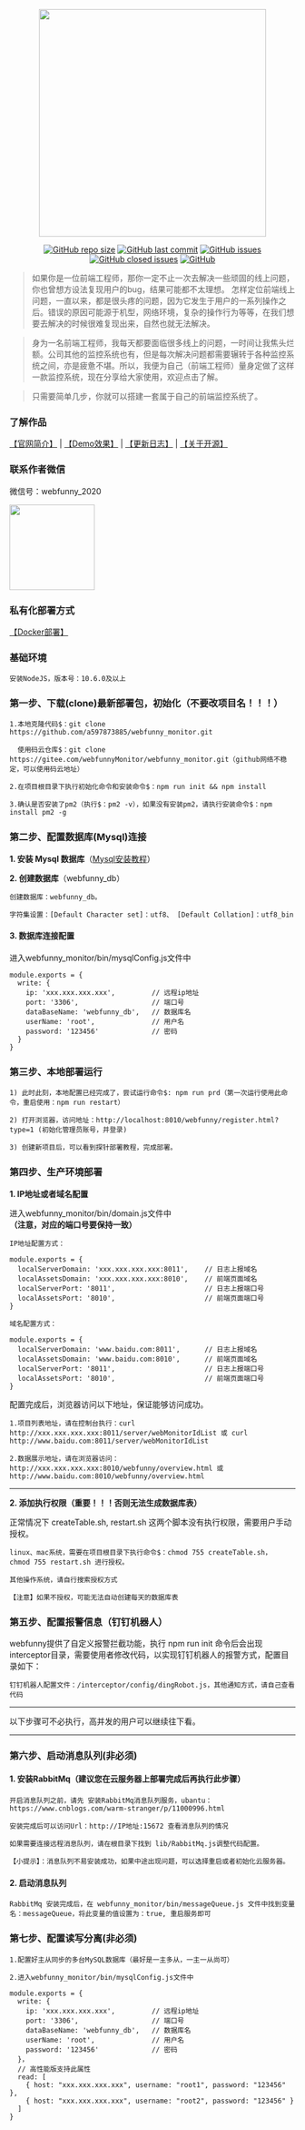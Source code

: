 <p align=center>
    <img width=400 src="http://www.webfunny.cn/resource/logo-letter.png"/>
</p>


<p align="center">
  <a href="#项目大小"><img alt="GitHub repo size" src="https://img.shields.io/github/repo-size/a597873885/webfunny_monitor"></a>
  <a href="#最近更新"><img alt="GitHub last commit" src="https://img.shields.io/github/last-commit/a597873885/webfunny_monitor"></a>
  <a href="https://github.com/a597873885/webfunny_monitor/issues"><img alt="GitHub issues" src="https://img.shields.io/github/issues-raw/a597873885/webfunny_monitor"></a>
  <a href="https://github.com/a597873885/webfunny_monitor/issues?q=is%3Aissue+is%3Aclosed"><img alt="GitHub closed issues" src="https://img.shields.io/github/issues-closed-raw/a597873885/webfunny_monitor"></a>
  <a href="#开源协议"><img alt="GitHub" src="https://img.shields.io/github/license/a597873885/webfunny_monitor"></a>
</p>

> 如果你是一位前端工程师，那你一定不止一次去解决一些顽固的线上问题，你也曾想方设法复现用户的bug，结果可能都不太理想。 怎样定位前端线上问题，一直以来，都是很头疼的问题，因为它发生于用户的一系列操作之后。错误的原因可能源于机型，网络环境，复杂的操作行为等等，在我们想要去解决的时候很难复现出来，自然也就无法解决。

> 身为一名前端工程师，我每天都要面临很多线上的问题，一时间让我焦头烂额。公司其他的监控系统也有，但是每次解决问题都需要辗转于各种监控系统之间，亦是疲惫不堪。所以，我便为自己（前端工程师）量身定做了这样一款监控系统，现在分享给大家使用，欢迎点击了解。

> 只需要简单几步，你就可以搭建一套属于自己的前端监控系统了。

### 了解作品  

   [【官网简介】](http://www.webfunny.cn/home.html) | 
   [【Demo效果】](http://www.webfunny.cn/demo/home.html) | 
   [【更新日志】](http://www.webfunny.cn/update.html) |
   [【关于开源】](http://www.webfunny.cn/faq.html?tab=2)
 ### 联系作者微信

   微信号：webfunny_2020

   <img width=150 src="http://www.webfunny.cn/src/assets/img/wx_add.jpeg"/>
   

### 私有化部署方式
   
   [【Docker部署】](https://github.com/a597873885/webfunny_monitor/blob/master/DES_DOCKER.md)
   


### 基础环境

    安装NodeJS，版本号：10.6.0及以上

### 第一步、下载(clone)最新部署包，初始化（不要改项目名！！！）

    1.本地克隆代码$：git clone https://github.com/a597873885/webfunny_monitor.git

      使用码云仓库$：git clone https://gitee.com/webfunnyMonitor/webfunny_monitor.git（github网络不稳定，可以使用码云地址）
  
    2.在项目根目录下执行初始化命令和安装命令$：npm run init && npm install

    3.确认是否安装了pm2（执行$：pm2 -v），如果没有安装pm2，请执行安装命令$：npm install pm2 -g


### 第二步、配置数据库(Mysql)连接

<b>1. 安装 Mysql 数据库</b>（<a href="https://www.cnblogs.com/warm-stranger/p/10333348.html">Mysql安装教程</a>）

<b>2. 创建数据库</b>（webfunny_db）

    创建数据库：webfunny_db。

    字符集设置：[Default Character set]：utf8、 [Default Collation]：utf8_bin

#### 3. 数据库连接配置

进入webfunny_monitor/bin/mysqlConfig.js文件中
  
    module.exports = {
      write: {
        ip: 'xxx.xxx.xxx.xxx',         // 远程ip地址
        port: '3306',                  // 端口号
        dataBaseName: 'webfunny_db',   // 数据库名
        userName: 'root',              // 用户名
        password: '123456'             // 密码
      }
    }


### 第三步、本地部署运行


    1) 此时此刻，本地配置已经完成了，尝试运行命令$: npm run prd（第一次运行使用此命令，重启使用：npm run restart）

    2) 打开浏览器，访问地址：http://localhost:8010/webfunny/register.html?type=1 (初始化管理员账号，并登录)

    3) 创建新项目后，可以看到探针部署教程，完成部署。


### 第四步、生产环境部署

<b>1. IP地址或者域名配置</b>

进入webfunny_monitor/bin/domain.js文件中<b>（注意，对应的端口号要保持一致）</b>

    IP地址配置方式：

    module.exports = {
      localServerDomain: 'xxx.xxx.xxx.xxx:8011',    // 日志上报域名
      localAssetsDomain: 'xxx.xxx.xxx.xxx:8010',    // 前端页面域名
      localServerPort: '8011',                      // 日志上报端口号
      localAssetsPort: '8010',                      // 前端页面端口号
    }

    域名配置方式：

    module.exports = {
      localServerDomain: 'www.baidu.com:8011',      // 日志上报域名
      localAssetsDomain: 'www.baidu.com:8010',      // 前端页面域名
      localServerPort: '8011',                      // 日志上报端口号
      localAssetsPort: '8010',                      // 前端页面端口号
    }

配置完成后，浏览器访问以下地址，保证能够访问成功。

    1.项目列表地址，请在控制台执行：curl http://xxx.xxx.xxx.xxx:8011/server/webMonitorIdList 或 curl http://www.baidu.com:8011/server/webMonitorIdList

    2.数据展示地址，请在浏览器访问：http://xxx.xxx.xxx.xxx:8010/webfunny/overview.html 或 http://www.baidu.com:8010/webfunny/overview.html

------------

<b>2. 添加执行权限（重要！！！否则无法生成数据库表）</b>

正常情况下 createTable.sh, restart.sh 这两个脚本没有执行权限，需要用户手动授权。

    linux、mac系统，需要在项目根目录下执行命令$：chmod 755 createTable.sh， chmod 755 restart.sh 进行授权。

    其他操作系统，请自行搜索授权方式

    【注意】如果不授权，可能无法自动创建每天的数据库表


### 第五步、配置报警信息（钉钉机器人）

webfunny提供了自定义报警拦截功能，执行 npm run init 命令后会出现interceptor目录，需要使用者修改代码，以实现钉钉机器人的报警方式，配置目录如下：

    钉钉机器人配置文件：/interceptor/config/dingRobot.js，其他通知方式，请自己查看代码
--------------

以下步骤可不必执行，高并发的用户可以继续往下看。

--------------


### 第六步、启动消息队列(非必须)
#### 1. 安装RabbitMq（建议您在云服务器上部署完成后再执行此步骤）

    开启消息队列之前，请先 安装RabbitMq消息队列服务，ubantu：https://www.cnblogs.com/warm-stranger/p/11000996.html 

    安装完成后可以访问Url：http://IP地址:15672 查看消息队列的情况
    
    如果需要连接远程消息队列，请在根目录下找到 lib/RabbitMq.js调整代码配置。
    
    【小提示】：消息队列不易安装成功，如果中途出现问题，可以选择重启或者初始化云服务器。
#### 2. 启动消息队列

    RabbitMq 安装完成后，在 webfunny_monitor/bin/messageQueue.js 文件中找到变量名：messageQueue，将此变量的值设置为：true, 重启服务即可

### 第七步、配置读写分离(非必须)

    1.配置好主从同步的多台MySQL数据库（最好是一主多从，一主一从尚可）

    2.进入webfunny_monitor/bin/mysqlConfig.js文件中

    module.exports = {
      write: {
        ip: 'xxx.xxx.xxx.xxx',         // 远程ip地址
        port: '3306',                  // 端口号
        dataBaseName: 'webfunny_db',   // 数据库名
        userName: 'root',              // 用户名
        password: '123456'             // 密码
      }，
      // 高性能版支持此属性
      read: [
        { host: "xxx.xxx.xxx.xxx", username: "root1", password: "123456" },
        { host: "xxx.xxx.xxx.xxx", username: "root2", password: "123456" }
      ]
    }
